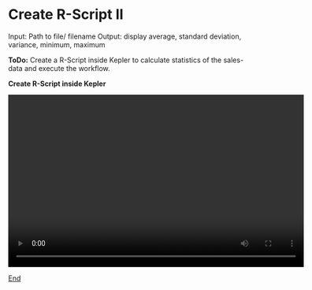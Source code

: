 # Create R-Script II

Input: Path to file/ filename
Output: display average, standard deviation, variance, minimum, maximum

**ToDo:** Create a R-Script inside Kepler to calculate statistics of the sales-data and execute the workflow.

**Create R-Script inside Kepler**
<p float="middle">
  <video width="600" height="350" controls>
  <source src="./../Video/3_End.mp4" type="video/mp4">
  </video>
</p>

[End](./End.md)
